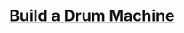 # [Build a Drum Machine](https://www.freecodecamp.org/learn/front-end-libraries/front-end-libraries-projects/build-a-drum-machine)
